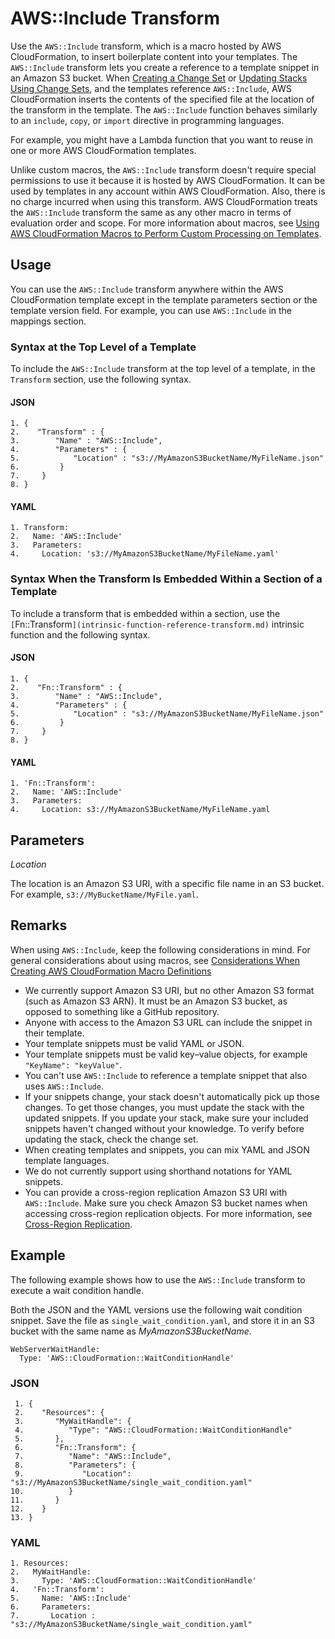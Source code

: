 # AWS::Include Transform<a name="create-reusable-transform-function-snippets-and-add-to-your-template-with-aws-include-transform"></a>

Use the `AWS::Include` transform, which is a macro hosted by AWS CloudFormation, to insert boilerplate content into your templates\. The `AWS::Include` transform lets you create a reference to a template snippet in an Amazon S3 bucket\. When [Creating a Change Set](using-cfn-updating-stacks-changesets-create.md) or [Updating Stacks Using Change Sets](using-cfn-updating-stacks-changesets.md), and the templates reference `AWS::Include`, AWS CloudFormation inserts the contents of the specified file at the location of the transform in the template\. The `AWS::Include` function behaves similarly to an `include`, `copy`, or `import` directive in programming languages\.

For example, you might have a Lambda function that you want to reuse in one or more AWS CloudFormation templates\.

Unlike custom macros, the `AWS::Include` transform doesn't require special permissions to use it because it is hosted by AWS CloudFormation\. It can be used by templates in any account within AWS CloudFormation\. Also, there is no charge incurred when using this transform\. AWS CloudFormation treats the `AWS::Include` transform the same as any other macro in terms of evaluation order and scope\. For more information about macros, see [Using AWS CloudFormation Macros to Perform Custom Processing on Templates](template-macros.md)\.

## Usage<a name="aws-include-transform-usage"></a>

You can use the `AWS::Include` transform anywhere within the AWS CloudFormation template except in the template parameters section or the template version field\. For example, you can use `AWS::Include` in the mappings section\.

### Syntax at the Top Level of a Template<a name="aws-include-syntax-top-level-overview"></a>

To include the `AWS::Include` transform at the top level of a template, in the `Transform` section, use the following syntax\.

#### JSON<a name="aws-include-syntax-top-level.json"></a>

```
1. {
2.    "Transform" : {
3.        "Name" : "AWS::Include",
4.        "Parameters" : {
5.            "Location" : "s3://MyAmazonS3BucketName/MyFileName.json"
6.         }
7.     }
8. }
```

#### YAML<a name="aws-include-syntax-top-level.yaml"></a>

```
1. Transform:
2.   Name: 'AWS::Include'
3.   Parameters:
4.     Location: 's3://MyAmazonS3BucketName/MyFileName.yaml'
```

### Syntax When the Transform Is Embedded Within a Section of a Template<a name="aws-include-syntax-embedded-within-section-overview"></a>

To include a transform that is embedded within a section, use the `[`Fn::Transform`](intrinsic-function-reference-transform.md)` intrinsic function and the following syntax\.

#### JSON<a name="aws-include-syntax-within-section.json"></a>

```
1. {
2.    "Fn::Transform" : {
3.        "Name" : "AWS::Include",
4.        "Parameters" : {
5.            "Location" : "s3://MyAmazonS3BucketName/MyFileName.json"
6.         }
7.     }
8. }
```

#### YAML<a name="aws-include-syntax-embedded-within-section.yaml"></a>

```
1. 'Fn::Transform':
2.   Name: 'AWS::Include'
3.   Parameters:
4.     Location: s3://MyAmazonS3BucketName/MyFileName.yaml
```

## Parameters<a name="aws-include-transform-parameters"></a>

*Location*

The location is an Amazon S3 URI, with a specific file name in an S3 bucket\. For example, `s3://MyBucketName/MyFile.yaml`\.

## Remarks<a name="aws-include-transform-remarks"></a>

When using `AWS::Include`, keep the following considerations in mind\. For general considerations about using macros, see [Considerations When Creating AWS CloudFormation Macro Definitions](template-macros.md#template-macros-considerations)
+ We currently support Amazon S3 URI, but no other Amazon S3 format \(such as Amazon S3 ARN\)\. It must be an Amazon S3 bucket, as opposed to something like a GitHub repository\.
+ Anyone with access to the Amazon S3 URL can include the snippet in their template\.
+ Your template snippets must be valid YAML or JSON\.
+ Your template snippets must be valid key–value objects, for example `"KeyName": "keyValue"`\.
+ You can't use `AWS::Include` to reference a template snippet that also uses `AWS::Include`\.
+ If your snippets change, your stack doesn't automatically pick up those changes\. To get those changes, you must update the stack with the updated snippets\. If you update your stack, make sure your included snippets haven't changed without your knowledge\. To verify before updating the stack, check the change set\.
+ When creating templates and snippets, you can mix YAML and JSON template languages\.
+ We do not currently support using shorthand notations for YAML snippets\.
+ You can provide a cross\-region replication Amazon S3 URI with `AWS::Include`\. Make sure you check Amazon S3 bucket names when accessing cross\-region replication objects\. For more information, see [Cross\-Region Replication](http://docs.aws.amazon.com/AmazonS3/latest/dev/crr.html)\.

## Example<a name="aws-include-transform-examples"></a>

The following example shows how to use the `AWS::Include` transform to execute a wait condition handle\.

Both the JSON and the YAML versions use the following wait condition snippet\. Save the file as `single_wait_condition.yaml`, and store it in an S3 bucket with the same name as *MyAmazonS3BucketName*\.

```
WebServerWaitHandle:
  Type: 'AWS::CloudFormation::WaitConditionHandle'
```

### JSON<a name="aws-include-example.json"></a>

```
 1. {
 2.    "Resources": {
 3.       "MyWaitHandle": {
 4.          "Type": "AWS::CloudFormation::WaitConditionHandle"
 5.       },
 6.       "Fn::Transform": {
 7.          "Name": "AWS::Include",
 8.          "Parameters": {
 9.             "Location": "s3://MyAmazonS3BucketName/single_wait_condition.yaml"
10.          }
11.       }
12.    }
13. }
```

### YAML<a name="aws-include-example.yaml"></a>

```
1. Resources:
2.   MyWaitHandle:
3.     Type: 'AWS::CloudFormation::WaitConditionHandle'
4.   'Fn::Transform':
5.     Name: 'AWS::Include'
6.     Parameters:
7.       Location : "s3://MyAmazonS3BucketName/single_wait_condition.yaml"
```
